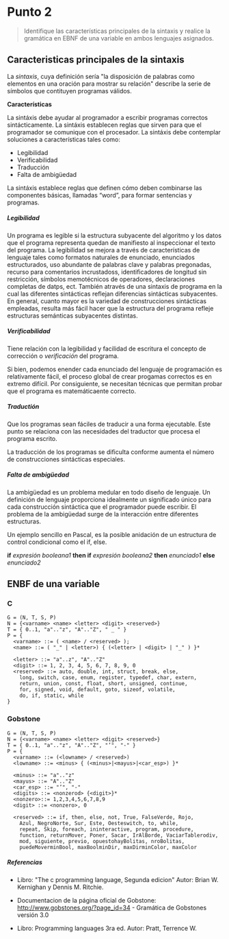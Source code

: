 # Punto 2

> Identifique las características principales de la sintaxis y realice la gramática en EBNF de una variable en ambos lenguajes asignados.

## Caracteristicas principales de la sintaxis

La *sintaxis*, cuya definición sería "la disposición de palabras como elementos en una oración para mostrar su relación" describe la serie de símbolos que contituyen programas válidos.

**Características**

La sintáxis debe ayudar al programador a escribir programas correctos sintácticamente.
La sintáxis establecen reglas que sirven para que el programador se comunique con el procesador.
La sintáxis debe contemplar soluciones a características tales como:
* Legibilidad
* Verificabilidad
* Traducción
* Falta de ambigüedad

La sintáxis establece reglas que definen cómo deben combinarse las componentes básicas, llamadas “word”, para formar sentencias y programas.

##### Legibilidad
Un programa es legible si la estructura subyacente del algoritmo y los datos que el programa representa quedan de manifiesto al inspeccionar el texto del programa. La legibilidad se mejora a través de características de lenguaje tales como formatos naturales de enunciado, enunciados estructurados, uso abundante de palabras clave y palabras pregonadas, recurso para comentarios incrustadoss, identificadores de longitud sin restricción, símbolos memotécnicos de operadores, declaraciones completas de datps, ect. También através de una sintaxis de programa en la cual las diferentes sintácticas reflejan diferencias sintácticas subyacentes. En general, cuanto mayor es la variedad de construcciones sintácticas empleadas, resulta más fácil hacer que la estructura del programa refleje estructuras semánticas subyacentes distintas.

##### Verificabilidad
Tiene relación con la legibilidad y facilidad de escritura el concepto de corrección o *verificación* del programa.

Si bien, podemos enender cada enunciado del lenguaje de programación es relativamente fácil, el proceso global de crear progamas correctos es en extremo difícil. Por consiguiente, se necesitan técnicas que permitan probar que el programa es matemáticaente correcto.

##### Traductión
Que los programas sean fáciles de traducir a una forma ejecutable.  Este punto se relaciona con las necesidades del traductor que procesa el programa escrito.

La traducción de los programas se dificulta conforme aumenta el número de construcciones sintácticas especiales.

##### Falta de ambigüedad
La ambigüedad es un problema medular en todo diseño de lenguaje. Un definición de lenguaje proporciona idealmente un significado único para cada construcción sintáctica que el programador puede escribir.
El problema de la ambigüedad surge de la interacción entre diferentes estructuras.

Un ejemplo sencillo en Pascal, es la posible anidación de un estructura de control condicional como el if, else.

**if** *expresión booleana1* **then if** *expresión booleana2* **then** *enunciado1* **else** *enunciado2*


## ENBF de una variable

### C
    G = (N, T, S, P)
    N = {<varname> <name> <letter> <digit> <reserved>}
    T = { 0..1, "a".."z", "A".."Z", " _ " }
    P = {
      <varname> ::= ( <name> / <reserved> );
      <name> ::= ( "_" | <letter>) { (<letter> | <digit> | "_" ) }*

      <letter> ::= "a"..z", "A".."Z"
      <digit> ::= 1, 2, 3, 4, 5, 6, 7, 8, 9, 0
      <reserved> ::= auto, double, int, struct, break, else,
        long, switch, case, enum, register, typedef, char, extern,
        return, union, const, float, short, unsigned, continue,
        for, signed, void, default, goto, sizeof, volatile,
        do, if, static, while
    }


### Gobstone

    G = (N, T, S, P)
    N = {<varname> <name> <letter> <digit> <reserved>}
    T = { 0..1, "a".."z", "A".."Z", "’", "-" }
    P = {
      <varname> ::= (<lowname> / <reserved>)
      <lowname> ::= <minus> { (<minus>|<mayus>|<car_esp>) }*

      <minus> ::= "a".."z"
      <mayus> ::= "A".."Z"
      <car_esp> ::= "’", "-"
      <digits> ::= <nonzerod> {<digit>}*
      <nonzero>::= 1,2,3,4,5,6,7,8,9
      <digit> ::= <nonzero>, 0

      <reserved> ::= if, then, else, not, True, FalseVerde, Rojo,
        Azul, NegroNorte, Sur, Este, Oesteswitch, to, while,
        repeat, Skip, foreach, ininteractive, program, procedure,
        function, returnMover, Poner, Sacar, IrAlBorde, VaciarTablerodiv,
        mod, siguiente, previo, opuestohayBolitas, nroBolitas,
        puedeMoverminBool, maxBoolminDir, maxDirminColor, maxColor



##### Referencias

* Libro: "The c programming language, Segunda edicion" Autor: Brian W. Kernighan y Dennis M. Ritchie.

* Documentacion de la página oficial de Gobstone: http://www.gobstones.org/?page_id=34 - Gramática de Gobstones versión 3.0

* Libro: Programming languages 3ra ed. Autor: Pratt, Terrence W.
